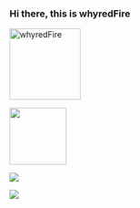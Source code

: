 ### Hi there, this is whyredFire
<p align="left"><img width="125" src="https://komarev.com/ghpvc/?username=whyredfire&style=flat-square" alt="whyredFire"></p>
<p align="left"><img width="100" src="https://github.githubassets.com/images/mona-whisper.gif"></p>
<p align="left"><a href="https://github.com/whyredfire"><img src="https://github-readme-stats.vercel.app/api?username=whyredfire&show_icons=true&theme=cobalt"></a></p>
<p align="left"><a href="https://github.com/whyredfire"><img src="https://github-readme-stats.vercel.app/api/top-langs/?username=whyredfire&theme=cobalt&layout=compact"></a></p>
